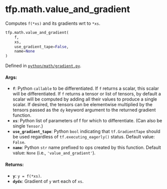 <div itemscope itemtype="http://developers.google.com/ReferenceObject">
<meta itemprop="name" content="tfp.math.value_and_gradient" />
<meta itemprop="path" content="Stable" />
</div>

# tfp.math.value_and_gradient

Computes `f(*xs)` and its gradients wrt to `*xs`.

``` python
tfp.math.value_and_gradient(
    f,
    xs,
    use_gradient_tape=False,
    name=None
)
```



Defined in [`python/math/gradient.py`](https://github.com/tensorflow/probability/tree/master/tensorflow_probability/python/math/gradient.py).

<!-- Placeholder for "Used in" -->


#### Args:


* <b>`f`</b>: Python `callable` to be differentiated. If `f` returns a scalar, this
  scalar will be differentiated. If `f` returns a tensor or list of tensors,
  by default a scalar will be computed by adding all their values to produce
  a single scalar. If desired, the tensors can be elementwise multiplied by
  the tensors passed as the `dy` keyword argument to the returned gradient
  function.
* <b>`xs`</b>: Python list of parameters of f for which to differentiate. (Can also
  be single `Tensor`.)
* <b>`use_gradient_tape`</b>: Python `bool` indicating that `tf.GradientTape`
  should be used regardless of `tf.executing_eagerly()` status.
  Default value: `False`.
* <b>`name`</b>: Python `str` name prefixed to ops created by this function.
  Default value: `None` (i.e., `'value_and_gradient'`).


#### Returns:


* <b>`y`</b>: `y = f(*xs)`.
* <b>`dydx`</b>: Gradient of `y` wrt each of `xs`.